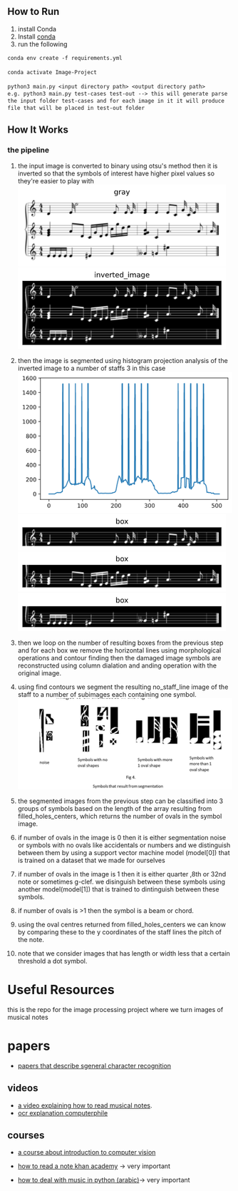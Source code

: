    

## How to Run
 1. install Conda
 2. Install [conda](https://www.anaconda.com/products/individual)
 3. run the following
```
conda env create -f requirements.yml

conda activate Image-Project

python3 main.py <input directory path> <output directory path>
e.g. python3 main.py test-cases test-out --> this will generate parse the input folder test-cases and for each image in it it will produce file that will be placed in test-out folder
```
## How It Works
### the pipeline

1. the input image is converted to binary using otsu's method then it is inverted so that the symbols of interest have higher pixel values so they're easier to play with
![enter image description here](https://github.com/marait123/music-notes-reader/blob/main/delivery/gray.png?raw=true)
![enter image description here](https://github.com/marait123/music-notes-reader/blob/main/delivery/inverted.png?raw=true)
2. then the image is segmented using histogram projection analysis of the inverted image to a number of staffs 3 in this case
![enter image description here](https://github.com/marait123/music-notes-reader/blob/main/delivery/inverted_histogram.png?raw=true)
![enter image description here](https://github.com/marait123/music-notes-reader/blob/main/delivery/box1.png?raw=true)![enter image description here](https://github.com/marait123/music-notes-reader/blob/main/delivery/box2.png?raw=true)
![enter image description here](https://github.com/marait123/music-notes-reader/blob/main/delivery/box3.png?raw=true)

3. then we loop on the number of resulting boxes from the previous step and for each box we remove the horizontal lines using morphological operations and contour finding then the damaged image symbols are reconstructed using column dialation and anding operation with the original image.
4.  using find contours we segment the resulting no_staff_line image of the staff to a number of subimages each containing one symbol.
![enter image description here](https://github.com/marait123/music-notes-reader/blob/main/delivery/symbols.JPG?raw=true)
5. the segmented images from the  previous step can be classified into 3 groups of symbols based on the  length of the array resulting from filled_holes_centers, which returns the number of ovals in the symbol image. 
6. if number of ovals in the image is 0 then it is either segmentation noise or symbols with no ovals like accidentals or numbers and we distinguish between them by using a support vector machine model  (model[0]) that is trained on a dataset that we made for ourselves
7. if number of ovals in the image is 1 then it is either quarter ,8th or 32nd note or sometimes g-clef. we disinguish between these symbols using another model(model[1]) that is trained to dintinguish between these symbols.
8. if number of ovals is >1 then the symbol is a beam or chord.
9. using the oval centres returned from filled_holes_centers we can know by comparing these to the y coordinates of the staff lines the pitch of the note.
10. note that we consider images that has length or width less that a certain threshold a dot symbol. 
# Useful Resources
this is the repo for the image processing project where we turn images of musical notes

# papers 
  - [papers that describe sgeneral character recognition](https://www.irjet.net/archives/V5/i3/IRJET-V5I3218.pdf) 

## videos
- [a video explaining how to read musical notes]( https://www.youtube.com/watch?v=Zfky3pQEeqg&ab_channel=OddQuartet).  
- [ocr explanation computerphile](https://www.youtube.com/watch?v=ZNrteLp_SvY&ab_channel=Computerphile)  
## courses
- [a course about introduction to computer vision](https://www.udacity.com/course/introduction-to-computer-vision--ud810)
- [how to read a note khan academy]( https://www.youtube.com/watch?v=wQHcz7U01M4&list=PLSQl0a2vh4HDFvmGd8eL5PJusJqrNZ0ge&ab_channel=KhanAcademyPartners) -> very important
  
- [how to deal with music in python (arabic)](https://www.youtube.com/watch?v=SQot7w-g7aQ&list=PLYW0LRZ3ePo7ZCXH2VFAVlTZ_b6LJeOPB&index=72&ab_channel=HussamHourani)-> very important
